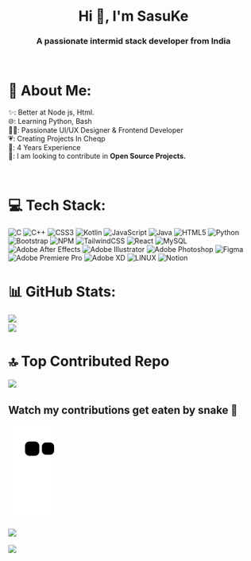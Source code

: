 <!-- <img src="https://github.com/amajaying/amajaying/blob/main/Banner.png"> -->


<h1 align="center">Hi 👋, I'm SasuKe</h1>
<h3 align="center">A passionate intermid stack developer from India</h3>
<br>




# 💫 About Me:
<p>✨: Better at Node js, Html.<br>🌐: Learning Python, Bash<br>👨‍💻: Passionate UI/UX Designer & Frontend Developer <br>💗: Creating Projects In Cheqp <br>🏫: 4 Years Experience<br>👀: I am looking to contribute in <b>Open Source Projects.</b></p><br>




# 💻 Tech Stack:
![C](https://img.shields.io/badge/c-%2300599C.svg?style=for-the-badge&logo=c&logoColor=white) ![C++](https://img.shields.io/badge/c++-%2300599C.svg?style=for-the-badge&logo=c%2B%2B&logoColor=white) ![CSS3](https://img.shields.io/badge/css3-%231572B6.svg?style=for-the-badge&logo=css3&logoColor=white) ![Kotlin](https://img.shields.io/badge/kotlin-%230095D5.svg?style=for-the-badge&logo=kotlin&logoColor=white) ![JavaScript](https://img.shields.io/badge/javascript-%23323330.svg?style=for-the-badge&logo=javascript&logoColor=%23F7DF1E) ![Java](https://img.shields.io/badge/java-%23ED8B00.svg?style=for-the-badge&logo=java&logoColor=white) ![HTML5](https://img.shields.io/badge/html5-%23E34F26.svg?style=for-the-badge&logo=html5&logoColor=white) ![Python](https://img.shields.io/badge/python-3670A0?style=for-the-badge&logo=python&logoColor=ffdd54) ![Bootstrap](https://img.shields.io/badge/bootstrap-%23563D7C.svg?style=for-the-badge&logo=bootstrap&logoColor=white) ![NPM](https://img.shields.io/badge/NPM-%23000000.svg?style=for-the-badge&logo=npm&logoColor=white) ![TailwindCSS](https://img.shields.io/badge/tailwindcss-%2338B2AC.svg?style=for-the-badge&logo=tailwind-css&logoColor=white) ![React](https://img.shields.io/badge/react-%2320232a.svg?style=for-the-badge&logo=react&logoColor=%2361DAFB) ![MySQL](https://img.shields.io/badge/mysql-%2300f.svg?style=for-the-badge&logo=mysql&logoColor=white) ![Adobe After Effects](https://img.shields.io/badge/Adobe%20After%20Effects-9999FF.svg?style=for-the-badge&logo=Adobe%20After%20Effects&logoColor=white) ![Adobe Illustrator](https://img.shields.io/badge/adobeillustrator-%23FF9A00.svg?style=for-the-badge&logo=adobeillustrator&logoColor=white) ![Adobe Photoshop](https://img.shields.io/badge/adobephotoshop-%2331A8FF.svg?style=for-the-badge&logo=adobephotoshop&logoColor=white) 	![Figma](https://img.shields.io/badge/figma-%23F24E1E.svg?style=for-the-badge&logo=figma&logoColor=white) ![Adobe Premiere Pro](https://img.shields.io/badge/Adobe%20Premiere%20Pro-9999FF.svg?style=for-the-badge&logo=Adobe%20Premiere%20Pro&logoColor=white) ![Adobe XD](https://img.shields.io/badge/Adobe%20XD-470137?style=for-the-badge&logo=Adobe%20XD&logoColor=#FF61F6) ![LINUX](https://img.shields.io/badge/Linux-FCC624?style=for-the-badge&logo=linux&logoColor=black) ![Notion](https://img.shields.io/badge/Notion-%23000000.svg?style=for-the-badge&logo=notion&logoColor=white)

# 📊 GitHub Stats:
![](https://github-readme-stats.vercel.app/api?username=SasukeKun&theme=dark&hide_border=true&include_all_commits=true&count_private=true)<br/>
![](https://github-readme-streak-stats.herokuapp.com/?user=SasukeKun007&theme=dark&hide_border=true)<br/>

# 🔝 Top Contributed Repo
![](https://github-contributor-stats.vercel.app/api?username=SasukeKun007&limit=5&theme=dark&combine_all_yearly_contributions=true)






## Watch my contributions get eaten by snake 🐍


![snake gif](https://github.com/amajaying/amajaying/blob/output/github-contribution-grid-snake.svg)


[![](https://visitcount.itsvg.in/api?id=SasukeKun007&icon=4&color=12)](https://visitcount.itsvg.in)

<img src="https://github.com/amajaying/amajaying/blob/main/Footer.jpg">
